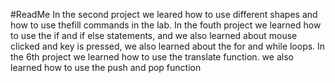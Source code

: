 #ReadMe
In the second project we leared how to use different shapes and how to use thefill commands in the lab.
In the fouth project we learned how to use the if and if else statements,
and we also learned about mouse
clicked and key is pressed,
we also learned about the for and while loops.
In the 6th project we learned how to use the translate function.
we also learned how to use the push and pop function
